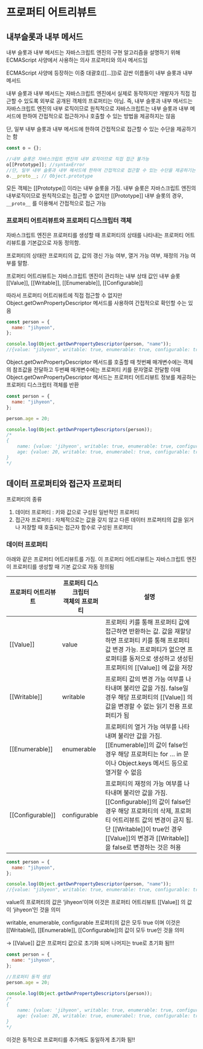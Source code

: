 # 프로퍼티 어트리뷰트

## 내부슬롯과 내부 메서드

내부 슬롯과 내부 메서드는 자바스크립트 엔진의 구현 알고리즘을 설명하기 위해 ECMAScript 사양에서 사용하는 의사 프로퍼티와 의사 메서드임

ECMAScript 사양에 등장하는 이중 대괄호([[…]])로 감싼 이름들이 내부 슬롯과 내부 메서드

내부 슬롯과 내부 메서드는 자바스크립트 엔진에서 실제로 동작하지만 개발자가 직접 접근할 수 있도록 외부로 공개된 객체의 프로퍼티는 아님. 즉, 내부 슬롯과 내부 메서드는 자바스크립트 엔진의 내부 로직이므로 원칙적으로 자바스크립트는 내부 슬롯과 내부 메서드에 한하여 간접적으로 접근하거나 호출할 수 있는 방법을 제공하지는 않음

단, 일부 내부 슬롯과 내부 메서드에 한하여 간접적으로 접근할 수 있는 수단을 제공하기는 함

```jsx
const o = {};

//내부 슬롯은 자바스크립트 엔진의 내부 로직이므로 직접 접근 불가능
o[[Prototype]]; //syntaxError
//단, 일부 내부 슬롯과 내부 메서드에 한하여 간접적으로 접근할 수 있는 수단을 제공하기는 함
o.__proto__; // Object.prototype
```

모든 객체는 [[Prototype]] 이라는 내부 슬롯을 가짐. 내부 슬롯은 자바스크립트 엔진의 내부로직이므로 원칙적으로는 접근할 수 없지만 [[Prototype]] 내부 슬롯의 경우, `__proto__` 를 이용해서 간접적으로 접근 가능

### 프로퍼티 어트리뷰트와 프로퍼티 디스크립터 객체

자바스크립트 엔진은 프로퍼티를 생성할 때 프로퍼티의 상태를 나타내는 프로퍼티 어트리뷰트를 기본값으로 자동 정의함.

프로퍼티의 상태란 프로퍼티의 값, 값의 갱신 가능 여부, 열거 가능 여부, 재정의 가능 여부를 말함.

프로퍼티 어트리뷰트는 자바스크립트 엔진이 관리하는 내부 상태 값인 내부 슬롯 [[Value]], [[Writable]], [[Enumerable]], [[Configurable]]

따라서 프로퍼티 어트리뷰트에 직접 접근할 수 없지만 Object.getOwnPropertyDescriptor 메서드를 사용하여 간접적으로 확인할 수는 있음

```jsx
const person = {
  name: "jihyeon",
};

console.log(Object.getOwnPropertyDescriptor(person, "name"));
//{value: "jihyeon", writable: true, enumerable: true, configurable: true}
```

Object.getOwnPropertyDescriptor 메서드를 호출할 때 첫번째 매개변수에는 객체의 참조값을 전달하고 두번째 매개변수에는 프로퍼티 키를 문자열로 전달함
이때 Object.getOwnPropertyDescriptor 메서드는 프로퍼티 어트리뷰트 정보를 제공하는 프로퍼티 디스크립터 객체를 반환

```jsx
const person = {
  name: "jihyeon",
};

person.age = 20;

console.log(Object.getOwnPropertyDescriptors(person));
/*
{
	name: {value: 'jihyeon', writable: true, enumerable: true, configurable: true},
	age: {value: 20, writable: true, enumerabel: true, configurable: true}
}
*/
```

## 데이터 프로퍼티와 접근자 프로퍼티

프로퍼티의 종류

1. 데이터 프로퍼티 : 키와 값으로 구성된 일반적인 프로퍼티
2. 접근자 프로퍼티 : 자체적으로는 값을 갖지 않고 다른 데이터 프로퍼티의 값을 읽거나 저장할 때 호출되는 접근자 함수로 구성된 프로퍼티

### 데이터 프로퍼티

아래와 같은 프로퍼티 어트리뷰트를 가짐. 이 프로퍼티 어트리뷰트는 자바스크립트 엔진이 프로퍼티를 생성할 때 기본 값으로 자동 정의됨

| 프로퍼티 어트리뷰트 | 프로퍼티 디스크립터 <br /> 객체의 프로퍼티 | 설명                                                                                                                                                                                                                                                    |
| ------------------- | ------------------------------------------ | ------------------------------------------------------------------------------------------------------------------------------------------------------------------------------------------------------------------------------------------------------- |
| [[Value]]           | value                                      | 프로퍼티 키를 통해 프로퍼티 값에 접근하면 반환하는 값. 값을 재할당하면 프로퍼티 키를 통해 프로퍼티 값 변경 가능. 프로퍼티가 없으면 프로퍼티를 동저으로 생성하고 생성된 프로퍼티의 [[Value]] 에 값을 저장                                                |
| [[Writable]]        | writable                                   | 프로퍼티 값의 변경 가능 여부를 나타내며 불리안 값을 가짐. false일 경우 해당 프로퍼티의 [[Value]] 의 값을 변경할 수 없는 읽기 전용 프로퍼티가 됨                                                                                                         |
| [[Enumerable]]      | enumerable                                 | 프로퍼티의 열거 가능 여부를 나타내며 불리안 값을 가짐. [[Enumerable]]의 값이 false인 경우 해당 프로퍼티는 for … in 문이나 Object.keys 메서드 등으로 열거할 수 없음                                                                                      |
| [[Configurable]]    | configurable                               | 프로퍼티의 재정의 가능 여부를 나타내며 불리안 값을 가짐. [[Configurable]]의 값이 false인 경우 해당 프로퍼티의 삭제, 프로퍼티 어트리뷰트 값의 변경이 금지 됨. 단 [[Writable]]이 true인 경우 [[Value]]의 변경과 [[Writable]]을 false로 변경하는 것은 허용 |

```jsx
const person = {
  name: "jihyeon",
};

console.log(Object.getOwnPropertyDescriptor(person, "name"));
//{value: "jihyeon", writable: true, enumerable: true, configurable: true}
```

value의 프로퍼티의 값은 ‘jihyeon’이며 이것은 프로퍼티 어트리뷰트 [[Value]] 의 값이 ‘jihyeon’인 것을 의미

writable, enumerable, configurable 프로퍼티의 값은 모두 true 이며 이것은 [[Writable]], [[Enumerable]], [[Configurable]]의 값이 모두 true인 것을 의미

→ [[Value]] 값은 프로퍼티 값으로 초기화 되며 나머지는 true로 초기화 됨!!!

```jsx
const person = {
  name: "jihyeon",
};

//프로퍼티 동적 생성
person.age = 20;

console.log(Object.getOwnPropertyDescriptors(person));
/*
{
	name: {value: 'jihyeon', writable: true, enumerable: true, configurable: true},
	age: {value: 20, writable: true, enumerabel: true, configurable: true}
}
*/
```

이것은 동적으로 프로퍼티를 추가해도 동일하게 초기화 됨!!
